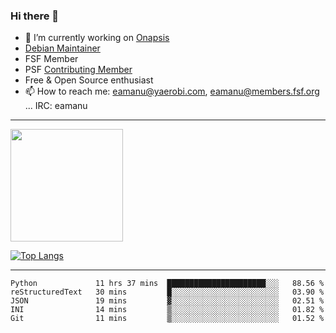 ### Hi there 👋


- 🔭 I’m currently working on [Onapsis](http://onapsis.com)
- [Debian Maintainer](https://qa.debian.org/developer.php?login=eamanu%40yaerobi.com)
- FSF Member
- PSF [Contributing Member](https://www.python.org/psf/membership/#what-membership-classes-are-there)
- Free & Open Source enthusiast 
- 📫 How to reach me: eamanu@yaerobi.com, eamanu@members.fsf.org ... IRC: eamanu

---

<img height="180em" src="https://github-readme-stats.vercel.app/api?theme=dark&username=eamanu&show_icons=true&hide_border=true&&count_private=true&include_all_commits=true" />

[![Top Langs](https://github-readme-stats.vercel.app/api/top-langs/?theme=dark&username=eamanu&layout=compact)](https://github.com/anuraghazra/github-readme-stats)

---

<!--START_SECTION:waka-->
```text
Python             11 hrs 37 mins  ██████████████████████░░░   88.56 % 
reStructuredText   30 mins         █░░░░░░░░░░░░░░░░░░░░░░░░   03.90 % 
JSON               19 mins         ▓░░░░░░░░░░░░░░░░░░░░░░░░   02.51 % 
INI                14 mins         ▒░░░░░░░░░░░░░░░░░░░░░░░░   01.82 % 
Git                11 mins         ▒░░░░░░░░░░░░░░░░░░░░░░░░   01.52 % 
```
<!--END_SECTION:waka-->
